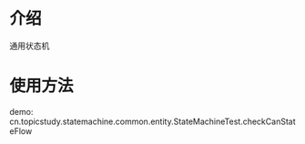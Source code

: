 # 介绍
通用状态机

# 使用方法
demo: 
cn.topicstudy.statemachine.common.entity.StateMachineTest.checkCanStateFlow
